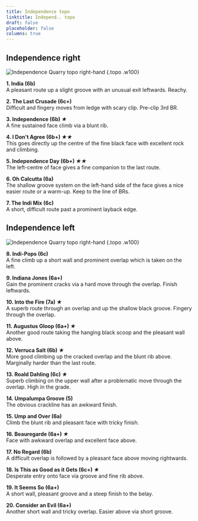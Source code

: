 ```yaml
---
title: Independence topo
linktitle: Independ.. topo
draft: false
placeholder: false
columns: true
---
```


## Independence right

![Independence Quarry topo right-hand](/img/north-wales/border-region/clwyd-limestone/Independance-RH.jpg)
{.topo .w100}

**1. India (6b)**  
A pleasant route up a slight groove with an unusual exit leftwards. Reachy.

**2. The Last Crusade (6c+)**  
Difficult and fingery moves from ledge with scary clip. Pre-clip 3rd BR.

**3. Independence (6b) *★***  
A fine sustained face climb via a blunt rib.

**4. I Don't Agree (6b+) *★★***  
This goes directly up the centre of the fine black face with excellent rock and climbing.

**5. Independence Day (6b+) *★★***  
The left-centre of face gives a fine companion to the last route.

**6. Oh Calcutta (6a)**  
The shallow groove system on the left-hand side of the face gives a nice easier route or a warm-up. Keep to the line of BRs.

**7. The Indi Mix (6c)**  
A short, difficult route past a prominent layback edge.

## Independence left

![Independence Quarry topo right-hand](/img/north-wales/border-region/clwyd-limestone/Independance-LH.jpg)
{.topo .w100}

**8. Indi-Pops (6c)**  
A fine climb up a short wall and prominent overlap which is taken on the left.

**9. Indiana Jones (6a+)**  
Gain the prominent cracks via a hard move through the overlap. Finish leftwards.

**10. Into the Fire (7a) *★***  
A superb route through an overlap and up the shallow black groove. Fingery through the overlap.

**11. Augustus Gloop (6a+) *★***  
Another good route taking the hanging black scoop and the pleasant wall above.

**12. Verruca Salt (6b) *★***  
More good climbing up the cracked overlap and the blunt rib above.  Marginally harder than the last route.

**13. Roald Dahling (6c) *★***  
Superb climbing on the upper wall after a problematic move through the overlap. High in the grade.

**14. Umpalumpa Groove (5)**  
The obvious crackline has an awkward finish.

**15. Ump and Over (6a)**  
Climb the blunt rib and pleasant face with tricky finish.

**16. Beauregarde (6a+) *★***  
Face with awkward overlap and excellent face above.

**17. No Regard (6b)**  
A difficult overlap is followed by a pleasant face above moving rightwards.

**18. Is This as Good as it Gets (6c+) *★***  
Desperate entry onto face via groove and fine rib above.

**19. It Seems So (6a+)**  
A short wall, pleasant groove and a steep finish to the belay.

**20. Consider an Evil (6a+)**  
Another short wall and tricky overlap. Easier above via short groove.